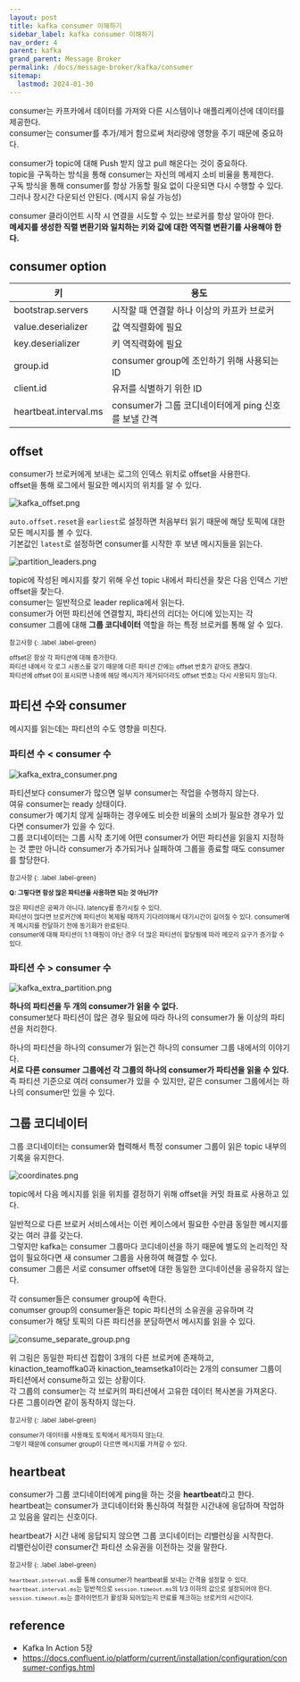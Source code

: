 ```yaml
---
layout: post
title: kafka consumer 이해하기
sidebar_label: kafka consumer 이해하기
nav_order: 4
parent: kafka
grand_parent: Message Broker
permalink: /docs/message-broker/kafka/consumer
sitemap:
  lastmod: 2024-01-30
---
```


consumer는 카프카에서 데이터를 가져와 다른 시스템이나 애플리케이션에 데이터를 제공한다.  
consumer는 consumer를 추가/제거 함으로써 처리량에 영향을 주기 때문에 중요하다.

consumer가 topic에 대해 Push 받지 않고 pull 해온다는 것이 중요하다.  
topic을 구독하는 방식을 통해 consumer는 자신의 메세지 소비 비율을 통제한다.  
구독 방식을 통해 consumer를 항상 가동할 필요 없이 다운되면 다시 수행할 수 있다.  
그러나 장시간 다운되선 안된다. (메시지 유실 가능성)

consumer 클라이언트 시작 시 연결을 시도할 수 있는 브로커를 항상 알아야 한다.   
**메세지를 생성한 직렬 변환기와 일치하는 키와 값에 대한 역직렬 변환기를 사용해야 한다.**

## consumer option

| 키                     | 용도                                  |
|-----------------------|-------------------------------------|
| bootstrap.servers     | 시작할 때 연결할 하나 이상의 카프카 브로커            |
| value.deserializer    | 값 역직렬화에 필요                          |
| key.deserializer      | 키 역직력화에 필요                          |
| group.id              | consumer group에 조인하기 위해 사용되는 ID     |
| client.id             | 유저를 식별하기 위한 ID                      |
| heartbeat.interval.ms | consumer가 그룹 코디네이터에게 ping 신호를 보낼 간격 |

## offset

consumer가 브로커에게 보내는 로그의 인덱스 위치로 offset을 사용한다.  
offset을 통해 로그에서 필요한 메시지의 위치를 알 수 있다.

![kafka_offset.png](/images/post/message-broker/kafka/kafka_offset.png)

`auto.offset.reset`을 `earliest`로 설정하면 처음부터 읽기 때문에 해당 토픽에 대한 모든 메시지를 볼 수 있다.  
기본값인 `latest`로 설정하면 consumer를 시작한 후 보낸 메시지들을 읽는다.

![partition_leaders.png](/images/post/message-broker/kafka/partition_leaders.png)

topic에 작성된 메시지를 찾기 위해 우선 topic 내에서 파티션을 찾은 다음 인덱스 기반 offset을 찾는다.  
consumer는 일반적으로 leader replica에서 읽는다.  
consumer가 어떤 파티션에 연결할지, 파티션의 리더는 어디에 있는지는 각 consumer 그룹에 대해 **그룹 코디네이터** 역할을 하는 특정 브로커를 통해 알 수 있다.

<div class="code-example" markdown="1" style="font-size: 0.8em">
참고사항
{: .label .label-green}  

offset은 항상 각 파티션에 대해 증가한다.  
파티션 내에서 각 로그 시퀀스를 갖기 때문에 다른 파티션 간에는 offset 번호가 같아도 괜찮다.    
파티션에 offset 0이 표시되면 나중에 해당 메시지가 제거되더라도 offset 번호는 다시 사용되지 않는다.
</div>


## 파티션 수와 consumer

메시지를 읽는데는 파티션의 수도 영향을 미친다.

### 파티션 수 < consumer 수

![kafka_extra_consumer.png](/images/post/message-broker/kafka/kafka_extra_consumer.png)

파티션보다 consumer가 많으면 일부 consumer는 작업을 수행하지 않는다.  
여유 consumer는 ready 상태이다.  
consumer가 예기치 않게 실패하는 경우에도 비슷한 비율의 소비가 필요한 경우가 있다면 consumer가 있을 수 있다.  
그룹 코디네이터는 그룹 시작 초기에 어떤 consumer가 어떤 파티션을 읽을지 지정하는 것 뿐만 아니라 consumer가 추가되거나 실패하여 그룹을 종료할 때도 consumer를 할당한다.

<div class="code-example" markdown="1" style="font-size: 0.8em">
참고사항
{: .label .label-green}  

**Q: 그렇다면 항상 많은 파티션을 사용하면 되는 것 아닌가?**

많은 파티션은 공짜가 아니다. latency를 증가시킬 수 있다.  
파티션이 많다면 브로커간에 파티션이 복제될 때까지 기다려야해서 대기시간이 길어질 수 있다. consumer에게 메시지를 전달하기 전에 동기화가 완료된다.  
consumer에 대해 파티션이 1:1 매핑이 아닌 경우 더 많은 파티션이 할당됨에 따라 메모리 요구가 증가할 수 있다.
</div>

### 파티션 수 > consumer 수

![kafka_extra_partition.png](/images/post/message-broker/kafka/kafka_extra_partition.png)

**하나의 파티션을 두 개의 consumer가 읽을 수 없다.**  
consumer보다 파티션이 많은 경우 필요에 따라 하나의 consumer가 둘 이상의 파티션을 처리한다.

하나의 파티션을 하나의 consumer가 읽는건 하나의 consumer 그룹 내에서의 이야기다.  
**서로 다른 consumer 그룹에선 각 그룹의 하나의 consumer가 파티션을 읽을 수 있다.**  
즉 파티션 기준으로 여러 consumer가 있을 수 있지만, 같은 consumer 그룹에서는 하나의 consumer만 있을 수 있다.


## 그룹 코디네이터

그룹 코디네이터는 consumer와 협력해서 특정 consumer 그룹이 읽은 topic 내부의 기록을 유지한다.

![coordinates.png](/images/post/message-broker/kafka/coordinates.png)

topic에서 다음 메시지를 읽을 위치를 결정하기 위해 offset을 커밋 좌표로 사용하고 있다.

일반적으로 다른 브로커 서비스에서는 이런 케이스에서 필요한 수만큼 동일한 메시지를 갖는 여러 큐를 갖는다.  
그렇지만 kafka는 consumer 그룹마다 코디네이션을 하기 때문에 별도의 논리적인 작업이 필요하다면 새 consumer 그룹을 사용하여 해결할 수 있다.  
consumer 그룹은 서로 consumer offset에 대한 동일한 코디네이션을 공유하지 않는다.

각 consumer들은 consumer group에 속한다.  
conumser group의 consumer들은 topic 파티션의 소유권을 공유하며 각 consumer가 해당 토픽의 다른 파티션을 분담하면서 메시지를 읽을 수 있다.

![consume_separate_group.png](/images/post/message-broker/kafka/consume_separate_group.png)

위 그림은 동일한 파티션 집합이 3개의 다른 브로커에 존재하고, kinaction_teamoffka0과 kinaction_teamsetka1이라는 2개의 consumer 그룹이 파티션에서 consume하고 있는 상황이다.  
각 그룹의 consumer는 각 브로커의 파티션에서 고유한 데이터 복사본을 가져온다.  
다른 그룹이라면 같이 동작하지 않는다.

<div class="code-example" markdown="1" style="font-size: 0.8em">
참고사항
{: .label .label-green}  

consumer가 데이터를 사용해도 토픽에서 제거하지 않는다.  
그렇기 때문에 consumer group이 다르면 메시지를 가져갈 수 있다.
</div>


## heartbeat

consumer가 그룹 코디네이터에게 ping을 하는 것을 **heartbeat**라고 한다.  
heartbeat는 consumer가 코디네이터와 통신하여 적절한 시간내에 응답하며 작업하고 있음을 알리는 신호이다.

heartbeat가 시간 내에 응답되지 않으면 그룹 코디네이터는 리밸런싱을 시작한다.  
리밸런싱이란 consumer간 파티션 소유권을 이전하는 것을 말한다.

<div class="code-example" markdown="1" style="font-size: 0.8em">
참고사항
{: .label .label-green}  

`heartbeat.interval.ms`를 통해 consumer가 heartbeat를 보내는 간격을 설정할 수 있다.  
`heartbeat.interval.ms`는 일반적으로 `session.timeout.ms`의 1/3 이하의 값으로 설정되어야 한다.  
`session.timeout.ms`는 클라이언트가 활성화 되어있는지 만료를 체크하는 브로커의 시간이다.
</div>


## reference

- Kafka In Action 5장
- https://docs.confluent.io/platform/current/installation/configuration/consumer-configs.html